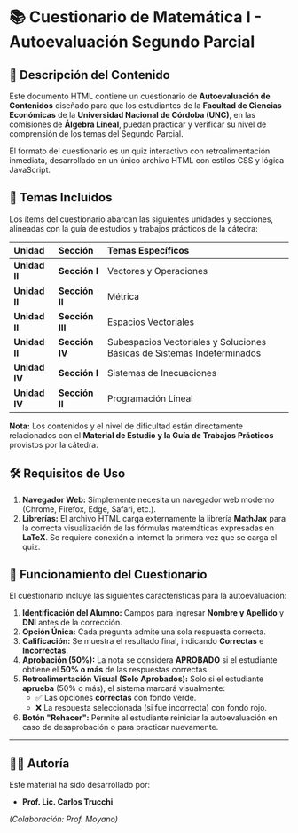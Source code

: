 
# 📚 Cuestionario de Matemática I - Autoevaluación Segundo Parcial

## 🎯 Descripción del Contenido

Este documento HTML contiene un cuestionario de **Autoevaluación de Contenidos** diseñado para que los estudiantes de la **Facultad de Ciencias Económicas** de la **Universidad Nacional de Córdoba (UNC)**, en las comisiones de **Álgebra Lineal**, puedan practicar y verificar su nivel de comprensión de los temas del Segundo Parcial.

El formato del cuestionario es un quiz interactivo con retroalimentación inmediata, desarrollado en un único archivo HTML con estilos CSS y lógica JavaScript.

## 📝 Temas Incluidos

Los ítems del cuestionario abarcan las siguientes unidades y secciones, alineadas con la guía de estudios y trabajos prácticos de la cátedra:

| Unidad | Sección | Temas Específicos |
| :--- | :--- | :--- |
| **Unidad II** | **Sección I** | Vectores y Operaciones |
| **Unidad II** | **Sección II** | Métrica |
| **Unidad II** | **Sección III** | Espacios Vectoriales |
| **Unidad II** | **Sección IV** | Subespacios Vectoriales y Soluciones Básicas de Sistemas Indeterminados |
| **Unidad IV** | **Sección I** | Sistemas de Inecuaciones |
| **Unidad IV** | **Sección II** | Programación Lineal |

**Nota:** Los contenidos y el nivel de dificultad están directamente relacionados con el **Material de Estudio y la Guía de Trabajos Prácticos** provistos por la cátedra.

## 🛠️ Requisitos de Uso

1.  **Navegador Web:** Simplemente necesita un navegador web moderno (Chrome, Firefox, Edge, Safari, etc.).
2.  **Librerías:** El archivo HTML carga externamente la librería **MathJax** para la correcta visualización de las fórmulas matemáticas expresadas en **LaTeX**. Se requiere conexión a internet la primera vez que se carga el quiz.

## 🚀 Funcionamiento del Cuestionario

El cuestionario incluye las siguientes características para la autoevaluación:

1.  **Identificación del Alumno:** Campos para ingresar **Nombre y Apellido** y **DNI** antes de la corrección.
2.  **Opción Única:** Cada pregunta admite una sola respuesta correcta.
3.  **Calificación:** Se muestra el resultado final, indicando **Correctas** e **Incorrectas**.
4.  **Aprobación (50%):** La nota se considera **APROBADO** si el estudiante obtiene el **50% o más** de las respuestas correctas.
5.  **Retroalimentación Visual (Solo Aprobados):** Solo si el estudiante **aprueba** (50% o más), el sistema marcará visualmente:
    * ✅ Las opciones **correctas** con fondo verde.
    * ❌ La respuesta seleccionada (si fue incorrecta) con fondo rojo.
6.  **Botón "Rehacer":** Permite al estudiante reiniciar la autoevaluación en caso de desaprobación o para practicar nuevamente.

---

## 👨‍🏫 Autoría

Este material ha sido desarrollado por:

* **Prof. Lic. Carlos Trucchi**

*(Colaboración: Prof. Moyano)*
